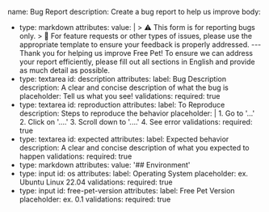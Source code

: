name: Bug Report
description: Create a bug report to help us improve
body:
  - type: markdown
    attributes:
      value: |
        > ⚠️ This form is for reporting bugs only.
        > 💬 For feature requests or other types of issues, please use the appropriate template to ensure your feedback is properly addressed.
        ---
        Thank you for helping us improve Free Pet!
        To ensure we can address your report efficiently, please fill out all sections in English and provide as much detail as possible.
  - type: textarea
    id: description
    attributes:
      label: Bug Description
      description: A clear and concise description of what the bug is
      placeholder: Tell us what you see!
    validations:
      required: true
  - type: textarea
    id: reproduction
    attributes:
      label: To Reproduce
      description: Steps to reproduce the behavior
      placeholder: |
        1. Go to '...'
        2. Click on '....'
        3. Scroll down to '....'
        4. See error
    validations:
      required: true
  - type: textarea
    id: expected
    attributes:
      label: Expected behavior
      description: A clear and concise description of what you expected to happen
    validations:
      required: true
  - type: markdown
    attributes:
      value: '## Environment'
  - type: input
    id: os
    attributes:
      label: Operating System
      placeholder: ex. Ubuntu Linux 22.04
    validations:
      required: true
  - type: input
    id: free-pet-version
    attributes:
      label: Free Pet Version
      placeholder: ex. 0.1
    validations:
      required: true
